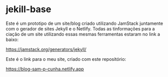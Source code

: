 # jekill-base
Este é um prototipo de um site/blog criado utilizando JamStack juntamente com o gerador de sites Jekyll e o Netlify.
Todas as tinformações para a ciação de um site utilizando essas mesmas ferramentas estaram no link a baixo:

https://jamstack.org/generators/jekyll/

Este é o link para o meu site, criado com este repositório:

https://blog-sam-p-cunha.netlify.app